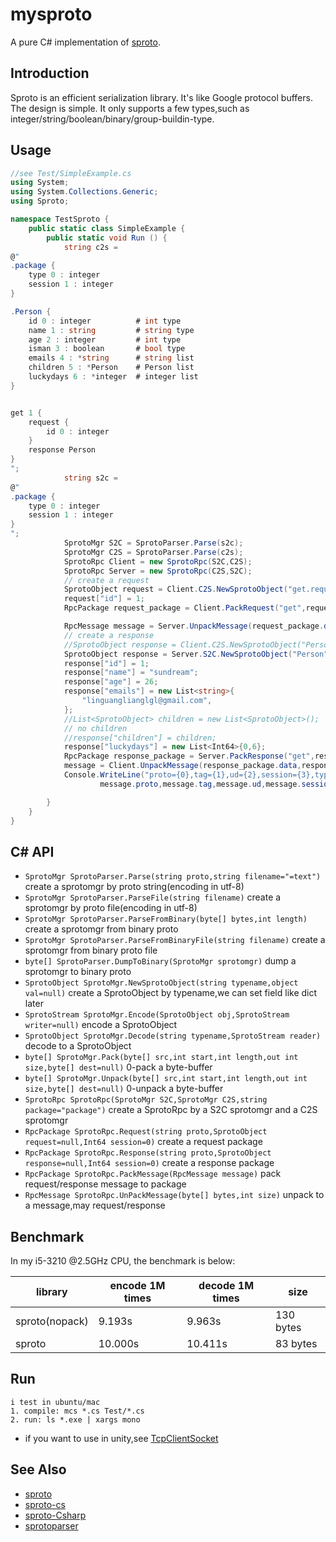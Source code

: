 mysproto
========

A pure C# implementation of [sproto](https://github.com/cloudwu/sproto).

## Introduction
Sproto is an efficient serialization library. It's like Google protocol buffers.
The design is simple. It only supports a few types,such as integer/string/boolean/binary/group-buildin-type.

## Usage
```c#
//see Test/SimpleExample.cs
using System;
using System.Collections.Generic;
using Sproto;

namespace TestSproto {
	public static class SimpleExample {
		public static void Run () {
			string c2s =
@"
.package {
	type 0 : integer
	session 1 : integer
}

.Person {
	id 0 : integer			# int type
	name 1 : string			# string type
	age 2 : integer			# int type
	isman 3 : boolean		# bool type
	emails 4 : *string		# string list
	children 5 : *Person	# Person list
	luckydays 6 : *integer  # integer list
}


get 1 {
	request {
		id 0 : integer
	}
	response Person
}
";
			string s2c =
@"
.package {
	type 0 : integer
	session 1 : integer
}
";
			SprotoMgr S2C = SprotoParser.Parse(s2c);
			SprotoMgr C2S = SprotoParser.Parse(c2s);
			SprotoRpc Client = new SprotoRpc(S2C,C2S);
			SprotoRpc Server = new SprotoRpc(C2S,S2C);
			// create a request
			SprotoObject request = Client.C2S.NewSprotoObject("get.request");
			request["id"] = 1;
			RpcPackage request_package = Client.PackRequest("get",request,1);

			RpcMessage message = Server.UnpackMessage(request_package.data,request_package.size);
			// create a response
			//SprotoObject response = Client.C2S.NewSprotoObject("Person");
			SprotoObject response = Server.S2C.NewSprotoObject("Person");
			response["id"] = 1;
			response["name"] = "sundream";
			response["age"] = 26;
			response["emails"] = new List<string>{
				"linguanglianglgl@gmail.com",
			};
			//List<SprotoObject> children = new List<SprotoObject>();
			// no children
			//response["children"] = children;
			response["luckydays"] = new List<Int64>{0,6};
			RpcPackage response_package = Server.PackResponse("get",response,1);
			message = Client.UnpackMessage(response_package.data,response_package.size);
			Console.WriteLine("proto={0},tag={1},ud={2},session={3},type={4},request={5},response={6}",
					message.proto,message.tag,message.ud,message.session,message.type,message.request,message.response);

		}
	}
}
```

## C# API
* `SprotoMgr SprotoParser.Parse(string proto,string filename="=text")` create a sprotomgr by proto string(encoding in utf-8)
* `SprotoMgr SprotoParser.ParseFile(string filename)` create a sprotomgr by proto file(encoding in utf-8)
* `SprotoMgr SprotoParser.ParseFromBinary(byte[] bytes,int length)` create a sprotomgr from binary proto
* `SprotoMgr SprotoParser.ParseFromBinaryFile(string filename)` create a sprotomgr from binary proto file
* `byte[] SprotoParser.DumpToBinary(SprotoMgr sprotomgr)` dump a sprotomgr to binary proto
* `SprotoObject SprotoMgr.NewSprotoObject(string typename,object val=null)` create a SprotoObject by typename,we can set field like dict later
* `SprotoStream SprotoMgr.Encode(SprotoObject obj,SprotoStream writer=null)` encode a SprotoObject
* `SprotoObject SprotoMgr.Decode(string typename,SprotoStream reader)` decode to a SprotoObject
* `byte[] SprotoMgr.Pack(byte[] src,int start,int length,out int size,byte[] dest=null)` 0-pack a byte-buffer
* `byte[] SprotoMgr.Unpack(byte[] src,int start,int length,out int size,byte[] dest=null)` 0-unpack a byte-buffer
* `SprotoRpc SprotoRpc(SprotoMgr S2C,SprotoMgr C2S,string package="package")` create a SprotoRpc by a S2C sprotomgr and a C2S sprotomgr
* `RpcPackage SprotoRpc.Request(string proto,SprotoObject request=null,Int64 session=0)` create a request package
* `RpcPackage SprotoRpc.Response(string proto,SprotoObject response=null,Int64 session=0)` create a response package
* `RpcPackage SprotoRpc.PackMessage(RpcMessage message)` pack request/response message to package
* `RpcMessage SprotoRpc.UnPackMessage(byte[] bytes,int size)` unpack to a message,may request/response

## Benchmark
In my i5-3210 @2.5GHz CPU, the benchmark is below:

|library         | encode 1M times | decode 1M times | size
|----------------| --------------- | --------------- | ----
|sproto(nopack)  | 9.193s          | 9.963s          | 130 bytes
|sproto          | 10.000s         | 10.411s         | 83 bytes

## Run
```
i test in ubuntu/mac
1. compile: mcs *.cs Test/*.cs
2. run: ls *.exe | xargs mono
```
* if you want to use in unity,see [TcpClientSocket](https://github.com/sundream/TcpClientSocket)

## See Also
* [sproto](https://github.com/cloudwu/sproto)
* [sproto-cs](https://github.com/jintiao/sproto-cs)
* [sproto-Csharp](https://github.com/lvzixun/sproto-Csharp)
* [sprotoparser](https://github.com/spin6lock/yapsp)
